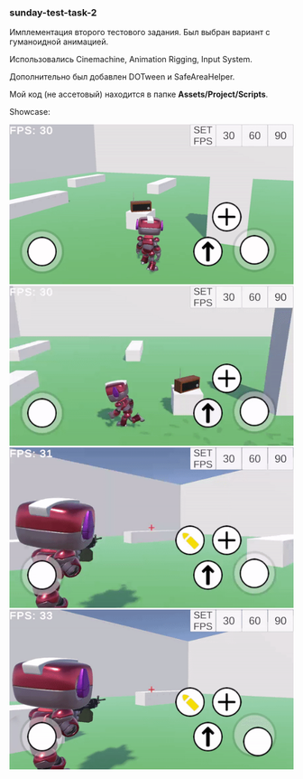 ﻿### sunday-test-task-2

Имплементация второго тестового задания. Был выбран вариант с гуманоидной анимацией.

Использовались Cinemachine, Animation Rigging, Input System.

Дополнительно был добавлен DOTween и SafeAreaHelper.

Мой код (не ассетовый) находится в папке **Assets/Project/Scripts**.

Showcase:

![Alt Text](Showcase/movement_show.gif)
![Alt Text](Showcase/jump_show.gif)
![Alt Text](Showcase/shoot_show.gif)
![Alt Text](Showcase/trace_show.gif)